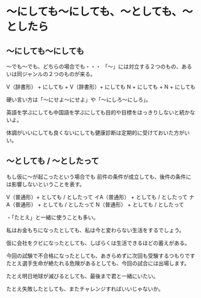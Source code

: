 # 〜にしても〜にしても、〜としても、〜としたら


## 〜にしても〜にしても
〜でも〜でも、どちらの場合でも・・・   「〜」には対立する２つのもの、あるいは同ジャンルの２つのものが来る。

V（辞書形） + にしても + V（辞書形）+ にしても N + にしても + N + にしても

硬い言い方は「〜にせよ〜にせよ」や「〜にしろ〜にしろ」。

英語を学ぶにしても中国語を学ぶにしても目的や目標をはっきりしないと続かないよ。

体調がいいにしても良くないにしても健康診断は定期的に受けておいた方がいい。

## 〜としても / 〜としたって
もし仮に〜が起こったという場合でも   前件の条件が成立しても、後件の条件には影響しないということを表す。

V（普通形）+ としても / としたって イA（普通形） + としても / としたって ナA（普通形） + としても / としたって N（普通形） + としても / としたって

・「たとえ」と一緒に使うことも多い。

私はお金もちになったとしても、私は今と変わらない生活をするでしょう。

仮に会社をクビになったとしても、しばらくは生活できるほどの蓄えがある。

今回の試験で不合格になったとしても、あきらめずに次回も受験するつもりです
たとえ選手生命が絶たれる危険があるとしても、今回の試合には出場します。

たとえ明日地球が滅びるとしても、最後まで君と一緒にいたい。

たとえ失敗したとしても、またチャレンジすればいいじゃないか。

